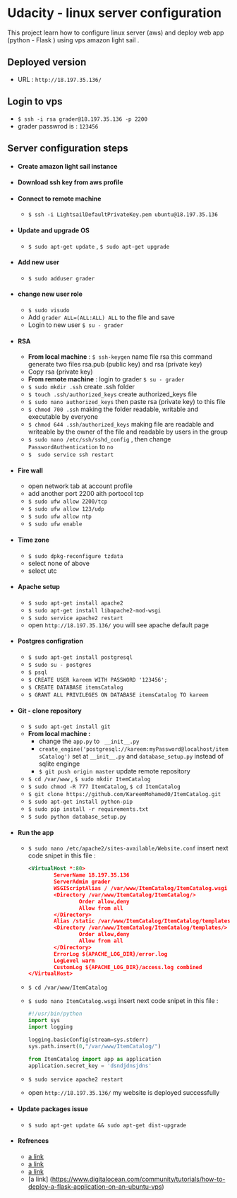 # Udacity - linux server configuration
This project learn how to configure linux server (aws) and deploy web app (python - Flask ) using vps amazon light sail . 

## Deployed version 
- URL : ``http://18.197.35.136/``
## Login to vps 
- ``$ ssh -i rsa grader@18.197.35.136 -p 2200``
- grader passwrod is : ``123456``
## Server configuration steps 
- #### Create amazon light sail instance
- #### Download ssh key from aws profile
- #### Connect to remote machine 
    - ``$ ssh -i LightsailDefaultPrivateKey.pem ubuntu@18.197.35.136``
- #### Update and upgrade OS 
    - `` $ sudo apt-get update `` , ``$ sudo apt-get upgrade`` 
- #### Add new user 
   - ``$ sudo adduser grader``
- #### change new user role
    - ``$ sudo visudo``
    - Add `` grader ALL=(ALL:ALL) ALL `` to the file and save
    - Login to new user ``$ su - grader``
- #### RSA
   -  __From local machine__ : ``$ ssh-keygen``  name file rsa this command generate two files rsa.pub (public key) and rsa (private key)
   -  Copy rsa (private key)
   -  __From remote machine__ : login to grader ``$ su - grader``
   -  ``$ sudo mkdir .ssh`` create .ssh folder 
   -  ``$ touch .ssh/authorized_keys`` create authorized_keys file
   -  ``$ sudo nano authorized_keys`` then paste rsa (private key) to this file
   -  ``$ chmod 700 .ssh`` making the folder readable, writable and executable by everyone
   -  ``$ chmod 644 .ssh/authorized_keys`` making file are readable and writeable by the owner of the file and readable by users in the group
   - ``$ sudo nano /etc/ssh/sshd_config`` , then change ``PasswordAuthentication`` to ``no``
   -  `$  sudo service ssh restart`
- #### Fire wall 
   - open network tab at account profile 
   - add another port 2200 aith portocol tcp 
   - ``$ sudo ufw allow 2200/tcp``
   - ``$ sudo ufw allow 123/udp``
   - ``$ sudo ufw allow ntp``
   - ``$ sudo ufw enable``

- #### Time zone
  - ``$ sudo dpkg-reconfigure tzdata``
  - select none of above
  - select utc 
- #### Apache setup 
   - ``$ sudo apt-get install apache2``
   - ``$ sudo apt-get install libapache2-mod-wsgi``
   - ``$ sudo service apache2 restart``
   - open ``http://18.197.35.136/`` you will see apache default page
- #### Postgres configration 
  - ``$ sudo apt-get install postgresql``
  - ``$ sudo su - postgres``
  - ``$ psql``
  - ``$ CREATE USER kareem WITH PASSWORD '123456';``
  - ``$ CREATE DATABASE itemsCatalog``
  - ``$ GRANT ALL PRIVILEGES ON DATABASE itemsCatalog TO kareem``
- #### Git - clone repository
   - ``$ sudo apt-get install git``
   - __From local machine :__ 
      - change the ``app.py`` to `` __init__.py``
      - ``create_engine('postgresql://kareem:myPassword@localhost/itemsCatalog')``
       set at ``__init__.py`` and ``database_setup.py`` instead of sqlite enginge 
      - ``$ git push origin master`` update remote repository 
   - ``$ cd /var/www`` , ``$ sudo mkdir ItemCatalog`` 
   - ``$ sudo chmod -R 777 ItemCatalog``, ``$ cd ItemCatalog``
   - ``$ git clone https://github.com/KareemMohamed0/ItemCatalog.git``
   - ``$ sudo apt-get install python-pip``
   - ``$ sudo pip install -r requirements.txt``
   - ``$ sudo python database_setup.py``
- #### Run the app 
  - `$ sudo nano /etc/apache2/sites-available/Website.conf` insert next code snipet in this file :
    ```xml
    <VirtualHost *:80>
            ServerName 18.197.35.136
            ServerAdmin grader
            WSGIScriptAlias / /var/www/ItemCatalog/ItemCatalog.wsgi
            <Directory /var/www/ItemCatalog/ItemCatalog/>
                    Order allow,deny
                    Allow from all
            </Directory>
            Alias /static /var/www/ItemCatalog/ItemCatalog/templates
            <Directory /var/www/ItemCatalog/ItemCatalog/templates/>
                    Order allow,deny
                    Allow from all
            </Directory>
            ErrorLog ${APACHE_LOG_DIR}/error.log
            LogLevel warn
            CustomLog ${APACHE_LOG_DIR}/access.log combined
    </VirtualHost>
    ```
  -   ``$ cd /var/www/ItemCatalog``
  -   ``$ sudo nano ItemCatalog.wsgi`` insert next code snipet in this file :
  
        ```python
        #!/usr/bin/python
        import sys
        import logging

        logging.basicConfig(stream=sys.stderr)
        sys.path.insert(0,"/var/www/ItemCatalog/")
        
        from ItemCatalog import app as application
        application.secret_key = 'dsndjdnsjdns'
        ```
    - ``$ sudo service apache2 restart``
    - open ``http://18.197.35.136/`` my website is deployed successfully
- #### Update packages issue 
    - ``$ sudo apt-get update && sudo apt-get dist-upgrade``
- #### Refrences
    - [a link](https://www.digitalocean.com/community/tutorials/how-to-configure-ssh-key-based-authentication-on-a-linux-server#disabling-password-authentication-on-your-server)
    - [a link](https://www.digitalocean.com/community/tutorials/how-to-set-up-a-firewall-with-ufw-on-ubuntu-16-04)
    - [a link](https://serverfault.com/questions/265410/ubuntu-server-message-says-packages-can-be-updated-but-apt-get-does-not-update)
    - [a link] (https://www.digitalocean.com/community/tutorials/how-to-deploy-a-flask-application-on-an-ubuntu-vps)
